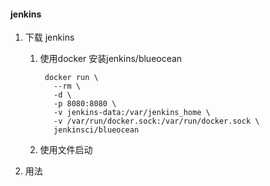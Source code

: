 #### jenkins

1. 下载 jenkins

   1. 使用docker 安装jenkins/blueocean
        
        ```
         docker run \
           --rm \
           -d \
           -p 8080:8080 \
           -v jenkins-data:/var/jenkins_home \
           -v /var/run/docker.sock:/var/run/docker.sock \
           jenkinsci/blueocean
        
        ```
   2. 使用文件启动
       
    
2. 用法　
    
            